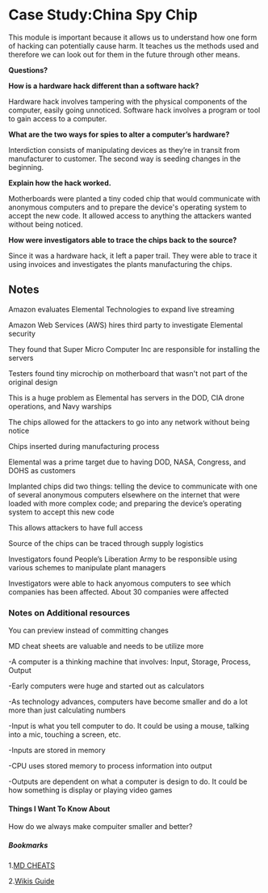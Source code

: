 # Case Study:China Spy Chip


This module is important because it allows us to understand how one form of hacking can potentially cause harm. It teaches us the methods used and therefore we can look out for them in the future through other means. 


**Questions?**

**How is a hardware hack different than a software hack?**


Hardware hack involves tampering with the physical components of the computer, easily going unnoticed. Software hack involves a program or tool to gain access to a computer. 


**What are the two ways for spies to alter a computer’s hardware?**


Interdiction consists of manipulating devices as they’re in transit from manufacturer to customer. The second way is seeding changes in the beginning. 


**Explain how the hack worked.**


Motherboards were planted a tiny coded chip that would communicate with anonymous computers and to prepare the device's operating system to accept the new code. It allowed access to anything the attackers wanted without being noticed. 


**How were investigators able to trace the chips back to the source?**


Since it was a hardware hack, it left a paper trail. They were able to trace it using invoices and investigates the plants manufacturing the chips.


## Notes

Amazon evaluates Elemental Technologies to expand live streaming

Amazon Web Services (AWS) hires third party to investigate Elemental security

They found that Super Micro Computer Inc are responsible for installing the servers

Testers found tiny microchip on motherboard that wasn't not part of the original design

This is a huge problem as Elemental has servers in the DOD, CIA drone operations, and Navy warships

The chips allowed for the attackers to go into any network without being notice

Chips inserted during manufacturing process

Elemental was a prime target due to having DOD, NASA, Congress, and DOHS as customers

Implanted chips did two things: telling the device to communicate with one of several anonymous computers elsewhere on the internet that were loaded with more complex code; and preparing the device’s operating system to accept this new code

This allows attackers to have full access

Source of the chips can be traced through supply logistics

Investigators found People’s Liberation Army to be responsible using various schemes to manipulate plant managers

Investigators were able to hack anyomous computers to see which companies has been affected. About 30 companies were affected

### Notes on Additional resources

You can preview instead of committing changes

MD cheat sheets are valuable and needs to be utilize more

-A computer is a thinking machine that involves: Input, Storage, Process, Output

-Early computers were huge and started out as calculators

-As technology advances, computers have become smaller and do a lot more than just calculating numbers

-Input is what you tell computer to do. It could be using a mouse, talking into a mic, touching a screen, etc. 

-Inputs are stored in memory

-CPU uses stored memory to process information into output

-Outputs are dependent on what a computer is design to do. It could be how something is display or playing video games


#### Things I Want To Know About

How do we always make compuiter smaller and better?

##### Bookmarks
1.[MD CHEATS](https://www.markdownguide.org/cheat-sheet/)

2.[Wikis Guide](https://docs.github.com/en/communities/documenting-your-project-with-wikis/about-wikis)

